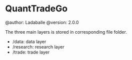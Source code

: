 # QuantTradeGo
@author: Ladaballe
@version: 2.0.0

The three main layers is stored in corresponding file folder.
- /data: data layer
- /research: research layer
- /trade: trade layer
